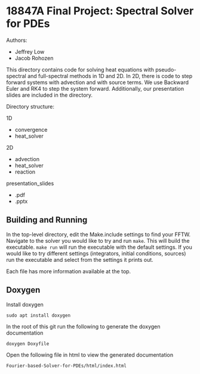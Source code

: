 # 18847A Final Project: Spectral Solver for PDEs

Authors:
 - Jeffrey Low
 - Jacob Rohozen

This directory contains code for solving heat equations with pseudo-spectral and full-spectral methods in 1D and 2D. In 2D, there is code to step forward systems with advection and with source terms. We use Backward Euler and RK4 to step the system forward. Additionally, our presentation slides are included in the directory.

Directory structure:

1D  
 - convergence  
 - heat_solver  

2D
 - advection  
 - heat_solver  
 - reaction  

presentation_slides
 - .pdf
 - .pptx

## Building and Running

In the top-level directory, edit the Make.include settings to find your FFTW.  
Navigate to the solver you would like to try and run `make`. This will build the executable. `make run` will run the executable with the default settings.
If you would like to try different settings (integrators, initial conditions, sources) run the executable and select from the settings it prints out.

Each file has more information available at the top.

## Doxygen
Install doxygen

```sudo apt install doxygen```

In the root of this git run the following to generate the doxygen documentation

```doxygen Doxyfile```

Open the following file in html to view the generated documentation

```Fourier-based-Solver-for-PDEs/html/index.html```
